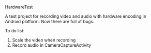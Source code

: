 HardwareTest


A test project for recording video and audio with hardware encoding in Android platform. 
Now there are full of bugs.


To do list:  
1. Scale the video when recording  
2. Record audio in CameraCaptureActivity
